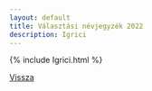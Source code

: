 ```yaml
---
layout: default
title: Választási névjegyzék 2022
description: Igrici
---
```


{% include Igrici.html %}

[Vissza](./)